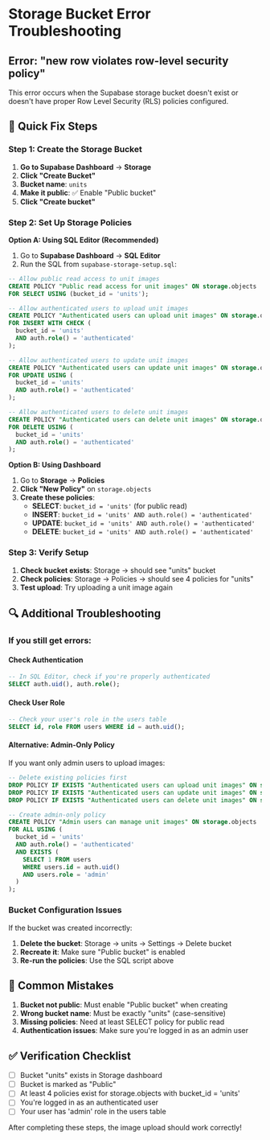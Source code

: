 # Storage Bucket Error Troubleshooting

## Error: "new row violates row-level security policy"

This error occurs when the Supabase storage bucket doesn't exist or doesn't have proper Row Level Security (RLS) policies configured.

## 🔧 Quick Fix Steps

### Step 1: Create the Storage Bucket

1. **Go to Supabase Dashboard** → **Storage**
2. **Click "Create Bucket"**
3. **Bucket name**: `units`
4. **Make it public**: ✅ Enable "Public bucket"
5. **Click "Create bucket"**

### Step 2: Set Up Storage Policies

**Option A: Using SQL Editor (Recommended)**

1. Go to **Supabase Dashboard** → **SQL Editor**
2. Run the SQL from `supabase-storage-setup.sql`:

```sql
-- Allow public read access to unit images
CREATE POLICY "Public read access for unit images" ON storage.objects
FOR SELECT USING (bucket_id = 'units');

-- Allow authenticated users to upload unit images
CREATE POLICY "Authenticated users can upload unit images" ON storage.objects
FOR INSERT WITH CHECK (
  bucket_id = 'units' 
  AND auth.role() = 'authenticated'
);

-- Allow authenticated users to update unit images
CREATE POLICY "Authenticated users can update unit images" ON storage.objects
FOR UPDATE USING (
  bucket_id = 'units' 
  AND auth.role() = 'authenticated'
);

-- Allow authenticated users to delete unit images
CREATE POLICY "Authenticated users can delete unit images" ON storage.objects
FOR DELETE USING (
  bucket_id = 'units' 
  AND auth.role() = 'authenticated'
);
```

**Option B: Using Dashboard**

1. Go to **Storage** → **Policies**
2. **Click "New Policy"** on `storage.objects`
3. **Create these policies**:
   - **SELECT**: `bucket_id = 'units'` (for public read)
   - **INSERT**: `bucket_id = 'units' AND auth.role() = 'authenticated'`
   - **UPDATE**: `bucket_id = 'units' AND auth.role() = 'authenticated'`
   - **DELETE**: `bucket_id = 'units' AND auth.role() = 'authenticated'`

### Step 3: Verify Setup

1. **Check bucket exists**: Storage → should see "units" bucket
2. **Check policies**: Storage → Policies → should see 4 policies for "units"
3. **Test upload**: Try uploading a unit image again

## 🔍 Additional Troubleshooting

### If you still get errors:

#### Check Authentication
```sql
-- In SQL Editor, check if you're properly authenticated
SELECT auth.uid(), auth.role();
```

#### Check User Role
```sql
-- Check your user's role in the users table
SELECT id, role FROM users WHERE id = auth.uid();
```

#### Alternative: Admin-Only Policy
If you want only admin users to upload images:

```sql
-- Delete existing policies first
DROP POLICY IF EXISTS "Authenticated users can upload unit images" ON storage.objects;
DROP POLICY IF EXISTS "Authenticated users can update unit images" ON storage.objects;
DROP POLICY IF EXISTS "Authenticated users can delete unit images" ON storage.objects;

-- Create admin-only policy
CREATE POLICY "Admin users can manage unit images" ON storage.objects
FOR ALL USING (
  bucket_id = 'units' 
  AND auth.role() = 'authenticated'
  AND EXISTS (
    SELECT 1 FROM users 
    WHERE users.id = auth.uid() 
    AND users.role = 'admin'
  )
);
```

### Bucket Configuration Issues

If the bucket was created incorrectly:

1. **Delete the bucket**: Storage → units → Settings → Delete bucket
2. **Recreate it**: Make sure "Public bucket" is enabled
3. **Re-run the policies**: Use the SQL script above

## 🚨 Common Mistakes

1. **Bucket not public**: Must enable "Public bucket" when creating
2. **Wrong bucket name**: Must be exactly "units" (case-sensitive)
3. **Missing policies**: Need at least SELECT policy for public read
4. **Authentication issues**: Make sure you're logged in as an admin user

## ✅ Verification Checklist

- [ ] Bucket "units" exists in Storage dashboard
- [ ] Bucket is marked as "Public"
- [ ] At least 4 policies exist for storage.objects with bucket_id = 'units'
- [ ] You're logged in as an authenticated user
- [ ] Your user has 'admin' role in the users table

After completing these steps, the image upload should work correctly! 